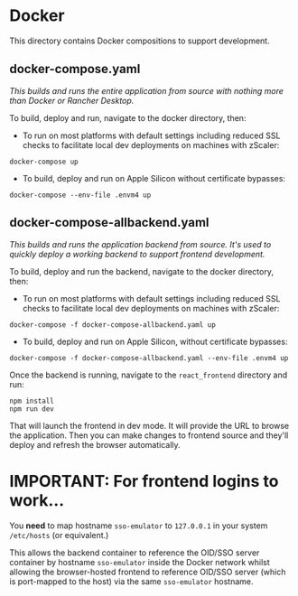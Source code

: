 # Docker

This directory contains Docker compositions to support development.

## docker-compose.yaml

*This builds and runs the entire application from source with nothing more than Docker or Rancher Desktop.*

To build, deploy and run, navigate to the docker directory, then:

- To run on most platforms with default settings including reduced SSL checks to facilitate local dev deployments on machines with zScaler:
```shell
docker-compose up
```

- To build, deploy and run on Apple Silicon without certificate bypasses:
```shell
docker-compose --env-file .envm4 up
```

## docker-compose-allbackend.yaml

*This builds and runs the application backend from source. It's used to quickly deploy a working backend to support frontend
development.*

To build, deploy and run the backend, navigate to the docker directory, then:

- To run on most platforms with default settings including reduced SSL checks to facilitate local dev deployments on machines with zScaler:
```shell
docker-compose -f docker-compose-allbackend.yaml up
```

- To build, deploy and run on Apple Silicon, without certificate bypasses:
```shell
docker-compose -f docker-compose-allbackend.yaml --env-file .envm4 up
```

Once the backend is running, navigate to the `react_frontend` directory and run:
```shell
npm install
npm run dev
```

That will launch the frontend in dev mode. It will provide the URL to browse the application.
Then you can make changes to frontend source and they'll deploy and refresh the browser automatically.

# IMPORTANT: For frontend logins to work...

You **need** to map hostname `sso-emulator` to `127.0.0.1` in your system `/etc/hosts` (or equivalent.) 

This allows the backend
container to reference the OID/SSO server container by hostname `sso-emulator` inside the Docker network
whilst allowing the browser-hosted frontend to reference OID/SSO server (which is port-mapped to the host) via the same
`sso-emulator` hostname.